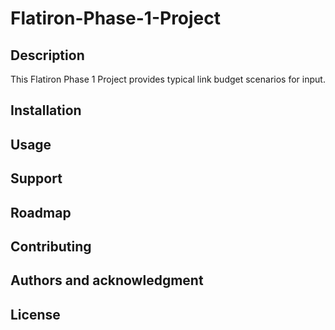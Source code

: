# Flatiron-Phase-1-Project

## Description

This Flatiron Phase 1 Project provides typical link budget scenarios for input.

## Installation

## Usage

## Support

## Roadmap

## Contributing

## Authors and acknowledgment


## License

